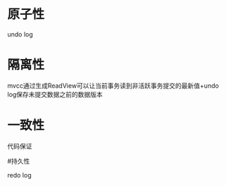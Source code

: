 # 原子性

undo log

# 隔离性
 
mvcc通过生成ReadView可以让当前事务读到非活跃事务提交的最新值+undo log保存未提交数据之前的数据版本

# 一致性 

代码保证

#持久性

redo log